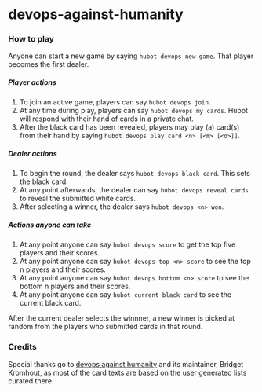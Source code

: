 # devops-against-humanity

### How to play
Anyone can start a new game by saying `hubot devops new game`.  That player becomes the first dealer.

##### Player actions
1. To join an active game, players can say `hubot devops join`.
1. At any time during play, players can say `hubot devops my cards`.  Hubot will respond with their hand of cards in a private chat.
1. After the black card has been revealed, players may play (a) card(s) from their hand by saying `hubot devops play card <n> [<m> [<o>]]`.

##### Dealer actions
1. To begin the round, the dealer says `hubot devops black card`.  This sets the black card.
1. At any point afterwards, the dealer can say `hubot devops reveal cards` to reveal the submitted white cards.
1. After selecting a winner, the dealer says `hubot devops <n> won`.

##### Actions anyone can take
1. At any point anyone can say `hubot devops score` to get the top five players and their scores.
1. At any point anyone can say `hubot devops top <n> score` to see the top n players and their scores.
1. At any point anyone can say `hubot devops bottom <n> score` to see the bottom n players and their scores.
1. At any point anyone can say `hubot current black card` to see the current black card.

After the current dealer selects the winnner, a new winner is picked at random from the players who submitted cards in that round.

### Credits
Special thanks go to [devops against humanity](http://devopsagainsthumanity.com) and its maintainer, Bridget Kromhout, as most of the card texts are based on the user generated lists curated there.
